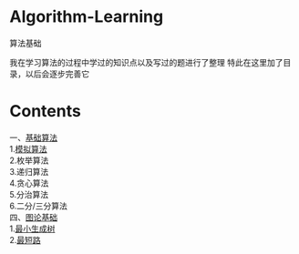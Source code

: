 # Algorithm-Learning
算法基础

我在学习算法的过程中学过的知识点以及写过的题进行了整理
特此在这里加了目录，以后会逐步完善它

# Contents

一、[基础算法](https://github.com/JokerNoCry/Algorithm-Learning/tree/master/%E5%9F%BA%E7%A1%80%E7%AE%97%E6%B3%95)  
    1.[模拟算法](https://github.com/JokerNoCry/Algorithm-Learning/blob/master/%E5%9F%BA%E7%A1%80%E7%AE%97%E6%B3%95/%E6%A8%A1%E6%8B%9F%E7%AE%97%E6%B3%95)   
    2.枚举算法  
    3.递归算法  
    4.贪心算法  
    5.分治算法  
    6.二分/三分算法  
四、[图论基础](https://github.com/JokerNoCry/Algorithm-Learning/tree/master/%E5%9B%BE%E8%AE%BA%E5%9F%BA%E7%A1%80)  
    1.[最小生成树]()  
    2.[最短路](https://github.com/JokerNoCry/Algorithm-Learning/blob/master/%E5%9B%BE%E8%AE%BA%E5%9F%BA%E7%A1%80/%E6%9C%80%E7%9F%AD%E8%B7%AF)  
